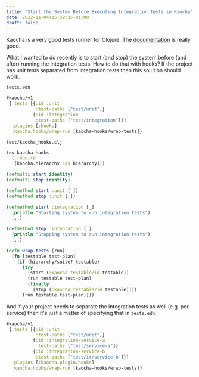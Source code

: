 ```yaml
---
title: "Start the System Before Executing Integration Tests in Kaocha"
date: 2022-11-04T15:59:25+01:00
draft: false
---
```


Kaocha is a very good tests runner for Clojure. The
[documentation](https://cljdoc.org/d/lambdaisland/kaocha/1.71.1119/) is really
good.

What I wanted to do recently is to start (and stop) the system before (and
after) running the integration tests. How to do that with hooks? If the project
has unit tests separated from integration tests then this solution should work.

`tests.edn`

```clojure
#kaocha/v1
 {:tests [{:id :unit
           :test-paths ["test/unit"]}
          {:id :integration
           :test-paths ["test/integration"]}]
  :plugins [:hooks]
  :kaocha.hooks/wrap-run [kaocha-hooks/wrap-tests]}
```

`test/kaocha_hooks.clj`

```clojure
(ns kaocha-hooks
  (:require
   [kaocha.hierarchy :as hierarchy]))

(defmulti start identity)
(defmulti stop identity)

(defmethod start :unit [_])
(defmethod stop :unit [_])

(defmethod start :integration [_]
  (println "Starting system to run integration tests")
  ,,,)

(defmethod stop :integration [_]
  (println "Stopping system to run integration tests")
  ,,,)

(defn wrap-tests [run]
  (fn [testable test-plan]
    (if (hierarchy/suite? testable)
      (try
        (start (:kaocha.testable/id testable))
        (run testable test-plan)
        (finally
          (stop (:kaocha.testable/id testable))))
      (run testable test-plan))))
```

And if your project needs to separate the integration tests as well (e.g. per
service) then it's just a matter of specifying that in `tests.edn`.

```clojure
#kaocha/v1
 {:tests [{:id :unit
           :test-paths ["test/unit"]}
          {:id :integration-service-a
           :test-paths ["test/service-a"]}
          {:id :integration-service-b
           :test-paths ["test/it/service-b"]}]
  :plugins [:kaocha.plugin/hooks]
  :kaocha.hooks/wrap-run [kaocha-hooks/wrap-tests]}
```
